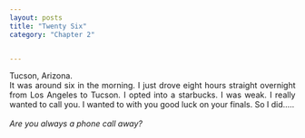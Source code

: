 ```yaml
---
layout: posts
title: "Twenty Six"
category: "Chapter 2"


---
```

<style>
body {
text-align: justify}
</style>

Tucson, Arizona. 
<br>
It was around six in the morning. I just drove eight hours straight overnight from Los Angeles to Tucson. I opted into a starbucks. I was weak. I really wanted to call you. I wanted to with you good luck on your finals. So I did.....
<br><br>
*Are you always a phone call away?*